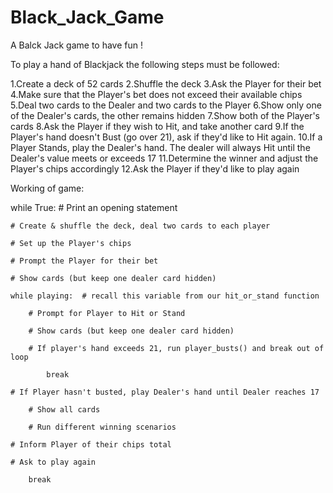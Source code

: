 # Black_Jack_Game
A Balck Jack game to have fun !


To play a hand of Blackjack the following steps must be followed:

1.Create a deck of 52 cards
2.Shuffle the deck
3.Ask the Player for their bet
4.Make sure that the Player's bet does not exceed their available chips
5.Deal two cards to the Dealer and two cards to the Player
6.Show only one of the Dealer's cards, the other remains hidden
7.Show both of the Player's cards
8.Ask the Player if they wish to Hit, and take another card
9.If the Player's hand doesn't Bust (go over 21), ask if they'd like to Hit again.
10.If a Player Stands, play the Dealer's hand. The dealer will always Hit until the Dealer's value meets or exceeds 17
11.Determine the winner and adjust the Player's chips accordingly
12.Ask the Player if they'd like to play again



Working of game:

while True:
    # Print an opening statement

    # Create & shuffle the deck, deal two cards to each player
        
    # Set up the Player's chips
        
    # Prompt the Player for their bet

    # Show cards (but keep one dealer card hidden)
    
    while playing:  # recall this variable from our hit_or_stand function
        
        # Prompt for Player to Hit or Stand
            
        # Show cards (but keep one dealer card hidden)
 
        # If player's hand exceeds 21, run player_busts() and break out of loop
        
            break

    # If Player hasn't busted, play Dealer's hand until Dealer reaches 17
    
        # Show all cards
    
        # Run different winning scenarios
        
    # Inform Player of their chips total 
    
    # Ask to play again

        break
